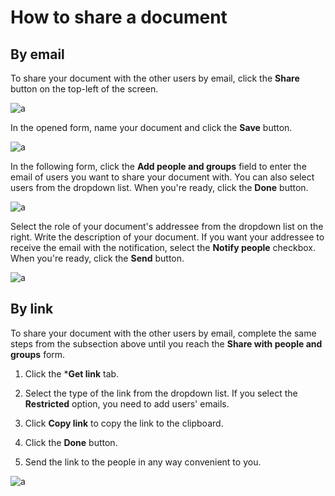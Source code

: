 # How to share a document

## By email

To share your document with the other users by email, click the **Share** button on the top-left of the screen.

![a](image.jpg)

In the opened form, name your document and click the **Save** button.

![a](image.jpg)

In the following form, click the **Add people and groups** field to enter the email of users you want to share your document with. You can also select users from the dropdown list. When you're ready, click the **Done** button.

![a](image.jpg)

Select the role of your document's addressee from the dropdown list on the right. Write the description of your document. If you want your addressee to receive the email with the notification, select the **Notify people** checkbox. When you're ready, click the **Send** button.

![a](image.jpg)

## By link

To share your document with the other users by email, complete the same steps from the subsection above until you reach the **Share with people and groups** form.

1. Click the ***Get link** tab.

2. Select the type of the link from the dropdown list. If you select the **Restricted** option, you need to add users' emails.

3. Click **Copy link** to copy the link to the clipboard.

4. Click the **Done** button.

5. Send the link to the people in any way convenient to you.

![a](image.jpg)